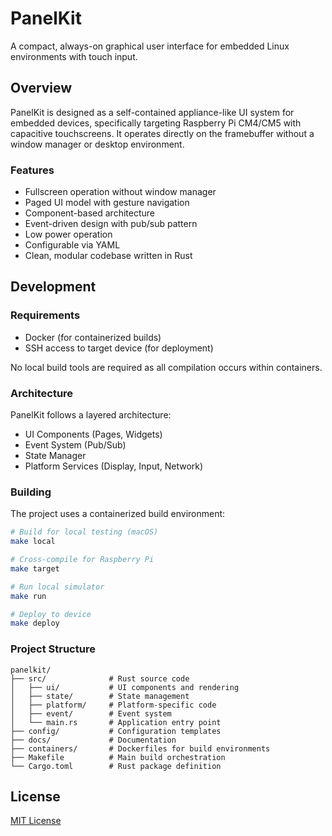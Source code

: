 # PanelKit

A compact, always-on graphical user interface for embedded Linux environments with touch input.

## Overview

PanelKit is designed as a self-contained appliance-like UI system for embedded devices, specifically targeting Raspberry Pi CM4/CM5 with capacitive touchscreens. It operates directly on the framebuffer without a window manager or desktop environment.

### Features

- Fullscreen operation without window manager
- Paged UI model with gesture navigation
- Component-based architecture
- Event-driven design with pub/sub pattern
- Low power operation
- Configurable via YAML
- Clean, modular codebase written in Rust

## Development

### Requirements

- Docker (for containerized builds)
- SSH access to target device (for deployment)

No local build tools are required as all compilation occurs within containers.

### Architecture

PanelKit follows a layered architecture:

- UI Components (Pages, Widgets)
- Event System (Pub/Sub)
- State Manager
- Platform Services (Display, Input, Network)

### Building

The project uses a containerized build environment:

```bash
# Build for local testing (macOS)
make local

# Cross-compile for Raspberry Pi
make target

# Run local simulator
make run

# Deploy to device
make deploy
```

### Project Structure

```
panelkit/
├── src/              # Rust source code
│   ├── ui/           # UI components and rendering
│   ├── state/        # State management
│   ├── platform/     # Platform-specific code
│   ├── event/        # Event system
│   └── main.rs       # Application entry point
├── config/           # Configuration templates
├── docs/             # Documentation
├── containers/       # Dockerfiles for build environments
├── Makefile          # Main build orchestration
└── Cargo.toml        # Rust package definition
```

## License

[MIT License](LICENSE)